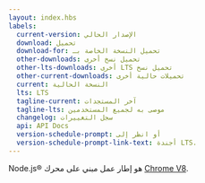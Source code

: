 ```yaml
---
layout: index.hbs
labels:
  current-version: الإصدار الحالي
  download: تحميل
  download-for: تحميل النسخة الخاصة بـ
  other-downloads: تحميل نسخ أخرى
  other-lts-downloads: أخرى LTS تحميل نسخ
  other-current-downloads: تحميلات حالية أخرى
  current: النسخة الحالية
  lts: LTS
  tagline-current: آخر المستجدات
  tagline-lts: موصى به لجميع المستخدمين
  changelog: سجل التغييرات
  api: API Docs
  version-schedule-prompt: أو انظر إلى
  version-schedule-prompt-link-text: أجندة LTS.
---
```


Node.js® هو إطار عمل مبني على محرك [Chrome V8](https://v8.dev/).
